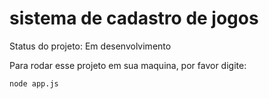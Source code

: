 <h1>sistema de cadastro de jogos</h1>

Status do projeto: Em desenvolvimento

Para rodar esse projeto em sua maquina, por favor digite:

```
node app.js
```        
